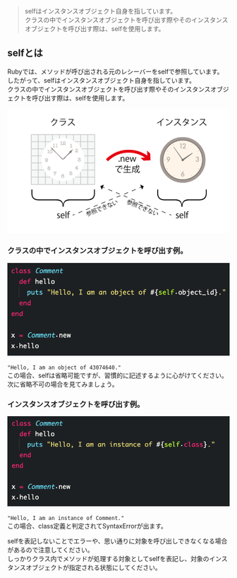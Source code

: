 > selfはインスタンスオブジェクト自身を指しています。  
クラスの中でインスタンスオブジェクトを呼び出す際やそのインスタンスオブジェクトを呼び出す際は、selfを使用します。

## selfとは
Rubyでは、メソッドが呼び出される元のレシーバーをselfで参照しています。  
したがって、selfはインスタンスオブジェクト自身を指しています。  
クラスの中でインスタンスオブジェクトを呼び出す際やそのインスタンスオブジェクトを呼び出す際は、selfを使用します。

![](img/self-0.png) 


### クラスの中でインスタンスオブジェクトを呼び出す例。
![](img/self-1.png) 

`"Hello, I am an object of 43074640."`  
この場合、selfは省略可能ですが、習慣的に記述するように心がけてください。  
次に省略不可の場合を見てみましょう。


### インスタンスオブジェクトを呼び出す例。
![](img/self-2.png) 


`"Hello, I am an instance of Comment."`  
この場合、class定義と判定されてSyntaxErrorが出ます。  


selfを表記しないことでエラーや、思い通りに対象を呼び出しできなくなる場合があるので注意してください。  
しっかりクラス内でメソッドが処理する対象としてselfを表記し、対象のインスタンスオブジェクトが指定される状態にしてください。